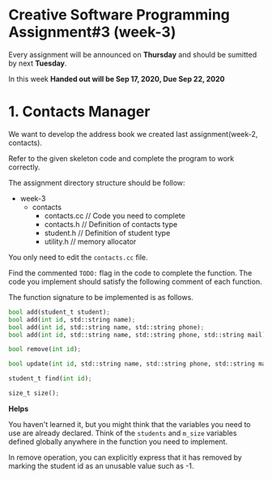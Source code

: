 # Creative Software Programming Assignment#3 (week-3)

Every assignment will be announced on **Thursday** and should be sumitted by next **Tuesday**.

In this week **Handed out will be Sep 17, 2020, Due Sep 22, 2020**

# 1. Contacts Manager

We want to develop the address book we created last assignment(week-2, contacts).

Refer to the given skeleton code and complete the program to work correctly.

The assignment directory structure should be follow:

- week-3
    - contacts
        - contacts.cc // Code you need to complete
        - contacts.h  // Definition of contacts type
        - student.h   // Definition of student type
        - utility.h   // memory allocator

You only need to edit the `contacts.cc` file.

Find the commented `TODO:` flag in the code to complete the function.
The code you implement should satisfy the following comment of each function.

The function signature to be implemented is as follows.


```python
bool add(student_t student);
bool add(int id, std::string name);
bool add(int id, std::string name, std::string phone);
bool add(int id, std::string name, std::string phone, std::string mail);

bool remove(int id);

bool update(int id, std::string name, std::string phone, std::string mail);

student_t find(int id);

size_t size();
```

**Helps**

You haven't learned it, but you might think that the variables you need to use are already declared. Think of the `students` and `m_size` variables defined globally anywhere in the function you need to implement.

In remove operation, you can explicitly express that it has removed by marking the student id as an unusable value such as -1.


```python

```

